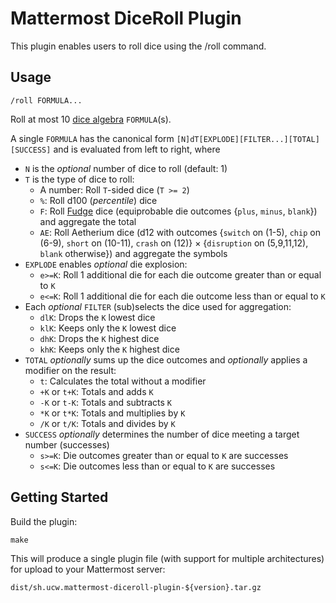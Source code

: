 # Mattermost DiceRoll Plugin

This plugin enables users to roll dice using the /roll command.

## Usage

`/roll FORMULA...`

Roll at most 10 [dice algebra](https://en.wikipedia.org/wiki/Dice_notation) `FORMULA`(s).

A single `FORMULA` has the canonical form `[N]dT[EXPLODE][FILTER...][TOTAL][SUCCESS]` and is evaluated from left to right, where

-   `N` is the _optional_ number of dice to roll (default: 1)
-   `T` is the type of dice to roll:
    -   A number: Roll `T`-sided dice (`T >= 2`)
    -   `%`: Roll d100 (_percentile_) dice
    -   `F`: Roll [Fudge](https://en.wikipedia.org/wiki/Fudge_%28role-playing_game_system%29) dice (equiprobable die outcomes {`plus`, `minus`, `blank`}) and aggregate the total
    -   `AE`: Roll Aetherium dice (d12 with outcomes {`switch` on (1-5), `chip` on (6-9), `short` on (10-11), `crash` on (12)} × {`disruption` on (5,9,11,12), `blank` otherwise}) and aggregate the symbols
-   `EXPLODE` enables _optional_ die explosion:
    -   `e>=K`: Roll 1 additional die for each die outcome greater than or equal to `K`
    -   `e<=K`: Roll 1 additional die for each die outcome less than or equal to `K`
-   Each _optional_ `FILTER` (sub)selects the dice used for aggregation:
    -   `dlK`: Drops the `K` lowest dice
    -   `klK`: Keeps only the `K` lowest dice
    -   `dhK`: Drops the `K` highest dice
    -   `khK`: Keeps only the `K` highest dice
-   `TOTAL` _optionally_ sums up the dice outcomes and _optionally_ applies a modifier on the result:
    -   `t`: Calculates the total without a modifier
    -   `+K` or `t+K`: Totals and adds `K`
    -   `-K` or `t-K`: Totals and subtracts `K`
    -   `*K` or `t*K`: Totals and multiplies by `K`
    -   `/K` or `t/K`: Totals and divides by `K`
-   `SUCCESS` _optionally_ determines the number of dice meeting a target number (successes)
    -   `s>=K`: Die outcomes greater than or equal to `K` are successes
    -   `s<=K`: Die outcomes less than or equal to `K` are successes

## Getting Started

Build the plugin:

```
make
```

This will produce a single plugin file (with support for multiple architectures) for upload to your Mattermost server:

```
dist/sh.ucw.mattermost-diceroll-plugin-${version}.tar.gz
```
